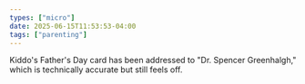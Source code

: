 ```yaml
---
types: ["micro"]
date: 2025-06-15T11:53:53-04:00
tags: ["parenting"]
---
```

Kiddo's Father's Day card has been addressed to "Dr. Spencer Greenhalgh," which is technically accurate but still feels off.